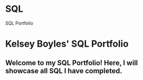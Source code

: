 # SQL
SQL Portfolio

# Kelsey Boyles' SQL Portfolio
## Welcome to my SQL Portfolio! Here, I will showcase all SQL I have completed.
